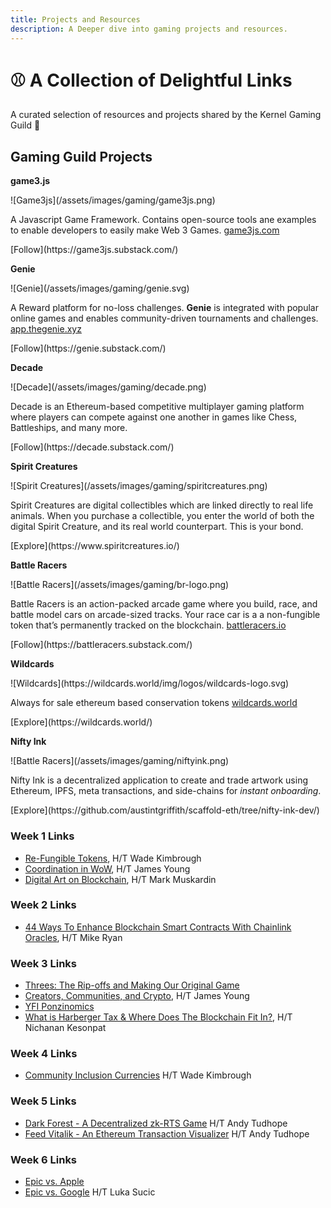 ```yaml
---
title: Projects and Resources
description: A Deeper dive into gaming projects and resources.
---
```


# ⚾ A Collection of Delightful Links

A curated selection of resources and projects shared by the Kernel Gaming Guild 🙏

## Gaming Guild Projects

<div markdown="1" class="card third sidebar gemoji tool">

**game3.js**

<div markdown="2" class="tool-image">
![Game3js](/assets/images/gaming/game3js.png)
</div>

A Javascript Game Framework. Contains open-source tools ane examples to enable developers to easily make Web 3 Games.
[game3js.com](https://www.game3js.com)

<div markdown="2" class="tool-link">
[Follow](https://game3js.substack.com/)
</div>

</div>


<div markdown="1" class="card third sidebar gemoji tool">

**Genie**

<div markdown="2" class="tool-image">
![Genie](/assets/images/gaming/genie.svg)
</div>

A Reward platform for no-loss challenges.
**Genie** is integrated with popular online games and enables community-driven tournaments and challenges.
[app.thegenie.xyz](https://app.thegenie.xyz/)

<div markdown="3" class="tool-link">
[Follow](https://genie.substack.com/)
</div>

</div>

<div markdown="1" class="card third sidebar gemoji tool">

**Decade**

<div markdown="2" class="tool-image">
![Decade](/assets/images/gaming/decade.png)
</div>

Decade is an Ethereum-based competitive multiplayer gaming platform where players can compete against one another in games like Chess, Battleships, and many more.

<div markdown="3" class="tool-link">
[Follow](https://decade.substack.com/)
</div>

</div>

<div markdown="1" class="card third sidebar gemoji tool">

**Spirit Creatures**

<div markdown="2" class="tool-image">
![Spirit Creatures](/assets/images/gaming/spiritcreatures.png)
</div>

Spirit Creatures are digital collectibles which are linked directly to real life animals. When you purchase a collectible, you enter the world of both the digital Spirit Creature, and its real world counterpart. This is your bond.

<div markdown="3" class="tool-link">
[Explore](https://www.spiritcreatures.io/)
</div>

</div>


<div markdown="1" class="card third sidebar gemoji tool">

**Battle Racers**

<div markdown="2" class="tool-image">
![Battle Racers](/assets/images/gaming/br-logo.png)
</div>

Battle Racers is an action-packed arcade game where you build, race, and battle model cars on arcade-sized tracks. Your race car is a a non-fungible token that’s permanently tracked on the blockchain. [battleracers.io](https://battleracers.io)

<div markdown="3" class="tool-link">
[Follow](https://battleracers.substack.com/)
</div>

</div>

<div markdown="1" class="card third sidebar gemoji tool">

**Wildcards**

<div markdown="2" class="tool-image">
![Wildcards](https://wildcards.world/img/logos/wildcards-logo.svg)
</div>

Always for sale ethereum based conservation tokens [wildcards.world](https://wildcards.world)

<div markdown="3" class="tool-link">
[Explore](https://wildcards.world/)
</div>

</div>

<div markdown="1" class="card third sidebar gemoji tool">

**Nifty Ink**

<div markdown="2" class="tool-image">
![Battle Racers](/assets/images/gaming/niftyink.png)
</div>

Nifty Ink is a decentralized application to create and trade artwork using Ethereum, IPFS, meta transactions, and side-chains for *instant onboarding*.

<div markdown="3" class="tool-link">
[Explore](https://github.com/austintgriffith/scaffold-eth/tree/nifty-ink-dev/)
</div>

</div>

<div markdown="1" class="clear"></div>


### Week 1 Links
* [Re-Fungible Tokens](https://medium.com/swlh/re-fungible-tokens-in-collectible-card-games-73a61703226f), H/T Wade Kimbrough
* [Coordination in WoW](https://ecorner.stanford.edu/in-brief/the-knowledge-economy-of-world-of-warcraft/), H/T James Young
* [Digital Art on Blockchain](https://www.youtube.com/watch?v=BoYyP7J5Sh0), H/T Mark Muskardin

### Week 2 Links

* [44 Ways To Enhance Blockchain Smart Contracts With Chainlink Oracles](https://blog.chain.link/44-ways-to-enhance-your-smart-contract-with-chainlink/), H/T Mike Ryan


### Week 3 Links
* [Threes: The Rip-offs and Making Our Original Game](http://asherv.com/threes/threemails/)
* [Creators, Communities, and Crypto](https://www.fehrsam.xyz/blog/creators-communities-crypto), H/T James Young
* [YFI Ponzinomics](https://tonysheng.substack.com/p/yfi-ponzinomics)
* [What is Harberger Tax & Where Does The Blockchain Fit In?](https://medium.com/@simondlr/what-is-harberger-tax-where-does-the-blockchain-fit-in-1329046922c6), H/T Nichanan Kesonpat

### Week 4 Links
* [Community Inclusion Currencies](https://www.youtube.com/watch?v=bHM1DRHSUPw&feature=youtu.be) H/T Wade Kimbrough

### Week 5 Links
* [Dark Forest - A Decentralized zk-RTS Game](https://blog.zkga.me/announcing-darkforest) H/T Andy Tudhope
* [Feed Vitalik - An Ethereum Transaction Visualizer](https://feedvitalik.com/) H/T Andy Tudhope

### Week 6 Links
* [Epic vs. Apple](https://www.forbes.com/sites/davidthier/2020/08/13/freefortnite-watch-epic-games-anti-apple-198fortnite-commercial-here/)
* [Epic vs. Google](https://www.theverge.com/2020/8/13/21368363/epic-google-fortnite-lawsuit-antitrust-app-play-store-apple-removal) H/T Luka Sucic
